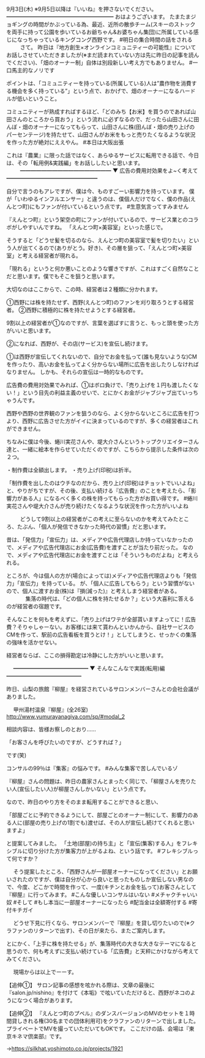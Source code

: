 9月3日(木) ※9月5日以降は『いいね』を押さないでください。
━━━━━━━━━━━━━━━━━━━━
おはようございます。
たまたまジョギングの時間がかぶっている為、最近、近所の散歩チーム(スキーのストックを両手に持って公園を歩いているお爺ちゃん&お婆ちゃん集団)に所属している感じになっちゃっているキングコング西野です。
#明日の集合時間の話をされる
　
　
さて。
昨日は『地方創生×オンラインコミュニティーの可能性』についてお話しさせていただきましたが(※まだ読まれていない方は先に昨日の記事を読んでください)、「畑のオーナー制」自体は別段新しい考え方でもありません。
#一口馬主的なノリです

ポイントは、「コミュニティーを持っている(所属している)人は”農作物を消費する機会を多く持っている”」という点で、おかげで、畑のオーナーになるハードルが低いということ。

コミュニティーが熟成すればするほど、「どのみち【お米】を買うのであれば山田さんのところから買おう」という流れに必ずなるので、だったら山田さんに田んぼ・畑のオーナーになってもらって、山田さんに株(田んぼ・畑の売り上げのパーセンテージ)を持たせて、山田さんがお米をもっと売りたくなるような状況を作った方が絶対にええやん。
#本日は大阪出張

これは『農業』に限った話ではなく、あらゆるサービスに転用できる話で、今日は、その「転用例&実践編」をお話ししたいと思います。
　
　
━━━━━━━━━━━━━━━━━
▼ 広告の費用対効果をよ~く考えて
━━━━━━━━━━━━━━━━━

自分で言うのもアレですが、僕は今、ものすごーい影響力を持っています。
僕が「いわゆるインフルエンサー」と違うのは、僕個人だけでなく、僕の作品(えんとつ町)にもファンが付いているという点です。
#生意気言ってすみません

『えんとつ町』という架空の町にファンが付いているので、サービス業とのコラボがしやすいんですね。
「えんとつ町×美容室」といった感じで。

そうすると「どうせ髪を切るのなら、えんとつ町の美容室で髪を切りたい」という人が出てくるので(ありがとう。好き)、その層を狙って、「えんとつ町×美容室」と考える経営者が現れる。

「現れる」というと何か悪いことのような響きですが、これはすごく自然なことだと思います。僕でもそこを狙うと思います。

大切なのはここからで、この時、経営者は２種類に分かれます。

①西野には株を持たせず、西野(えんとつ町)のファンを刈り取ろうとする経営者。
②西野に積極的に株を持たせようとする経営者。

9割以上の経営者が①なのですが、言葉を選ばすに言うと、もっと頭を使った方がいいと思います。

②になれば、西野が、その店(サービス)を宣伝し続けます。

①は西野が宣伝してくれないので、自分でお金を払って(誰も見ないような)CMを作ったり、高いお金を払ってよく分からない場所に広告を出したりしなければなりません。
しかも、それらの宣伝は一時的なものです。

広告費の費用対効果でみれば、①はボロ負けで、「売り上げを１円も渡したくない！」という目先の利益主義のせいで、とにかくお金がジャブジャブ出ていっちゃうんです。

西野や西野の世界観のファンを狙うのなら、よく分からないところに広告を打つより、西野に広告させた方がイイに決まっているのですが、多くの経営者はこれができません。

ちなみに僕は今後、蜷川実花さんや、堤大介さんというトップクリエイターさん達と、一緒に絵本を作らせていただくのですが、こちらから提示した条件は次の２つ。

・制作費は全額出します。
・売り上げ(印税)は折半。

「制作費を出したのはウチなのだから、売り上げ(印税)はチョットでいいよね」と、やりがちですが、その後、支払い続ける『広告費』のことを考えたら、「影響力がある人」になるべく多くの株を持ってもらった方がお買い得です。
#蜷川実花さんや堤大介さんが売り続けたくなるような状況を作った方がいいよね

　
　
どうして9割以上の経営者がこの考えに至らないのかを考えてみたところ、たぶん、「個人が発信できなかった時代の習慣」だと思います。

昔は、「発信力」「宣伝力」は、メディアや広告代理店しか持っていなかったので、メディアや広告代理店にお金(広告費)を渡すことが当たり前だった。
なので、メディアや広告代理店にお金を渡すことは「そういうものだよね」と考えられる。

ところが、今は個人の方が(場合によっては)メディアや広告代理店よりも「発信力」「宣伝力」を持っている。
が、「個人に広告してもらう」という習慣がないので、個人に渡すお金(株)は『損(減った)』と考えしまう経営者がある。
　　
　
集落の時代は、「どの個人に株を持たせるか？」という大喜利に答えるのが経営者の宿題です。

そんなことを何もを考えずに、「売り上げはワテが全部貰いますよってに！広告費？そりゃしゃーない。お客様には来て貰わんといかんから、自社サービスのCMを作って、駅前の広告看板を買うとけ！」としてしまうと、せっかくの集落の強味を活かせない。

経営者ならば、ここの損得勘定は冷静にした方がいいと思います。

　
━━━━━━━━━━━━━━
▼ そんなこんなで実践(転用)編
━━━━━━━━━━━━━━

昨日、山梨の旅館『柳屋』を経営されているサロンメンバーさんとの会社会議がありました。

　
甲州湯村温泉『柳屋』(全26室)
http://www.yumurayanagiya.com/sp/#modal_2

相談内容は、皆様お察しのとおり……

「お客さんを呼びたいのですが、どうすれば？」

です(笑)

コンサルの99％は『集客』の悩みです。
#みんな集客で苦しんでいるゾ

『柳屋』さんの問題は、昨日の農家さんとまったく同じで、「柳屋さんを売りたい人(宣伝したい人)が柳屋さんしかいない」という点です。

なので、昨日のやり方をそのまま転用することができると思い、

「部屋ごとに予約できるようにして、部屋ごとのオーナー制にして、影響力のある人に(部屋の売り上げの1割でも)渡せば、その人が宣伝し続けてくれると思いますよ」

と提案してみました。
「土地(部屋)の持ち主」と「宣伝(集客)する人」をフレキシブルに切り分けた方が集客力が上がるよね、という話です。
#フレキシブルって何ですか？

　
そう提案したところ、「西野さんが一部屋オーナーになってください」とお願いされたのですが、僕は自分が心から良いと思ったものしか宣伝しない男なので、今度、どこかで時間を作って、一度(キチンとお金を払って)お客さんとして『柳屋』に行ってみます。
#こんな優しいコンサルはいない
#メチャクチャいい奴
#そして
#もし本当に一部屋オーナーになったら
#配当金は全額寄付する
#寄付キチガイ

　
どうせ下見に行くなら、サロンメンバーで『柳屋』を貸し切りたいので(※クラファンのリターンで出す)、その日が来たら、またご案内します。

とにかく、「上手に株を持たせる」が、集落時代の大きな大きなテーマになると思うので、何も考えずに支払い続けている「広告費」と天秤にかけながら考えてみてください。

　
現場からは以上でーーす。
　
　

【追伸①】
サロン記事の感想を呟かれる際は、文章の最後に『salon.jp/nishino』を付けて《本垢》で呟いていただけると、西野がネコのようになつく場合があります。

【追伸②】
『えんとつ町のプペル』のダンスバージョンのMVのセットを１時間貸しきれる権(30名までの団体利用可)をクラファンのリターンで出しました。
プライベートでMVを撮っていただいてもOKです。
ここだけの話、会場は『東京キネマ倶楽部』です。

→https://silkhat.yoshimoto.co.jp/projects/1921
